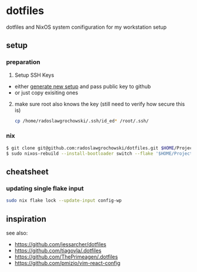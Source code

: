 # dotfiles

dotfiles and NixOS system conifiguration for my workstation setup

## setup

### preparation

1. Setup SSH Keys

- either [generate new setup](https://docs.github.com/en/authentication/connecting-to-github-with-ssh/generating-a-new-ssh-key-and-adding-it-to-the-ssh-agent)
  and pass public key to github
- or just copy exisiting ones

2. make sure root also knows the key
   (still need to verify how secure this is)
   ```sh
   cp /home/radoslawgrochowski/.ssh/id_ed* /root/.ssh/
   ```

### nix

```sh
$ git clone git@github.com:radoslawgrochowski/dotfiles.git $HOME/Projects/dotfiles
$ sudo nixos-rebuild --install-bootloader switch --flake '$HOME/Projects/dotfiles#radoslawgrochowski-desktop'
```

## cheatsheet

### updating single flake input

```sh
sudo nix flake lock --update-input config-wp
```

## inspiration

see also:

- https://github.com/jessarcher/dotfiles
- https://github.com/tiagovla/.dotfiles
- https://github.com/ThePrimeagen/.dotfiles
- https://github.com/pmizio/vim-react-config
